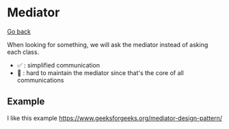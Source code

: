 # Mediator

[Go back](..)

When looking for something, we will ask the mediator
instead of asking each class.

* ✅ : simplified communication
* 🚫 : hard to maintain the mediator since that's the core
of all communications

## Example

I like this example
<https://www.geeksforgeeks.org/mediator-design-pattern/>